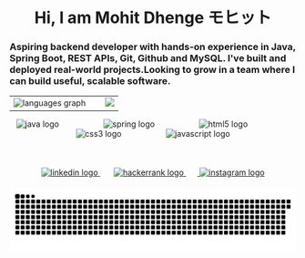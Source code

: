 <h1 align="center">Hi, I am Mohit Dhenge モヒット</h1>

<h3 align="left">
  Aspiring backend developer with hands-on experience in Java, Spring Boot, REST APIs, Git, Github and MySQL. I've built and deployed real-world projects.Looking to grow in a team where I can build useful, scalable software.
</h3>

<!-- Languages Graph and GIF side by side -->
<table align="center" style="border: none;">
  <tr>
    <td>
      <img src="https://github-readme-stats.vercel.app/api/top-langs?username=Mohitz07&locale=en&hide_title=false&layout=compact&card_width=320&langs_count=5&theme=dracula&hide_border=false" height="150" alt="languages graph" />
    </td>
    <td>
      <img src="https://media1.giphy.com/media/v1.Y2lkPTc5MGI3NjExdWJpMW5qOGM0ank5ODgwOGF3eGN3aGF2aXZ5NW11bTNremhhN3IxMSZlcD12MV9pbnRlcm5hbF9naWZfYnlfaWQmY3Q9Zw/mXz3v0UdjrNTO/giphy.gif" height="150" style="margin-left: 20px;" />
    </td>
  </tr>
</table>

<!-- Technologies Section -->
<div align="center" style="margin-bottom: 20px;">
  <img src="https://cdn.jsdelivr.net/gh/devicons/devicon/icons/java/java-original.svg" height="60" alt="java logo"/>
  <img width="70"/>
  <img src="https://cdn.jsdelivr.net/gh/devicons/devicon/icons/spring/spring-original.svg" height="60" alt="spring logo"/>
  <img width="70"/>
  <img src="https://cdn.jsdelivr.net/gh/devicons/devicon/icons/html5/html5-original.svg" height="60" alt="html5 logo"/>
  <img width="70"/>
  <img src="https://cdn.jsdelivr.net/gh/devicons/devicon/icons/css3/css3-original.svg" height="60" alt="css3 logo"/>
  <img width="70"/>
  <img src="https://cdn.jsdelivr.net/gh/devicons/devicon/icons/javascript/javascript-original.svg" height="60" alt="javascript logo"/>
</div>

<br>
<!-- Social Links Section -->
<p align="center" style="margin-bottom: 20px;">
  <a href="https://www.linkedin.com/in/mrdhenge/" target="_blank">
    <img src="https://img.shields.io/static/v1?message=LinkedIn&logo=linkedin&label=&color=0077B5&logoColor=white&labelColor=&style=for-the-badge" height="100" alt="linkedin logo"/>
  </a>
  <img width="20"/>
  <a href="https://www.geeksforgeeks.org/user/mohit_dhenge/ target="_blank"/>
  <img src="https://img.shields.io/static/v1?message=Geeks%20For%20Geeks&logo=hackerrank&label=&color=&logoColor=&labelColor=&style=for-the-badge" height="100" alt="hackerrank logo"/>
  <img width="20"/>
  <a href="https://www.instagram.com/_fitwithmohit" target="_blank">
    <img src="https://img.shields.io/static/v1?message=Instagram&logo=instagram&label=&color=E4405F&logoColor=white&labelColor=&style=for-the-badge" height="100" alt="instagram logo"/>
  </a>
</p>


<!-- Snake animation (note: use GIF version if SVG does not animate) -->
<p align="center" style="margin-bottom: 36px;">
  <img src="https://raw.githubusercontent.com/Mohitz07/Mohitz07/output/snake.svg" alt="Snake animation" />
  <!-- Or, for the GIF version if SVG animation is not supported -->
  <!-- <img src="https://github.com/Mohitz07/Mohitz07/raw/main/output/snake.gif" alt="Snake animation" /> -->
</p>
